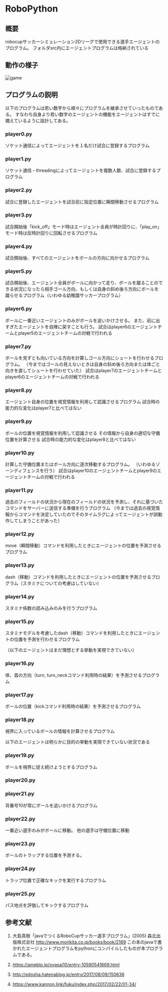 # RoboPython
## 概要
robocupサッカーシミュレーション2Dリーグで使用できる選手エージェントのプログラム。
フォルダsrc内にエージェントプログラムは格納されている

## 動作の様子
![game](https://github.com/onikazu/RoboPython/blob/master/rcs_trimed.gif)

## プログラムの説明
以下のプログラムは若い数字から順々にプログラムを継承させていったものである。
すなわち自身より若い数字のエージェントの機能をエージェントはすでに備えているように設計してある。

### player0.py
ソケット通信によってエージェントを１名だけ試合に登録するプログラム

### player1.py
ソケット通信・threadingによってエージェントを複数人数、試合に登録するプログラム

### player2.py
試合に登録したエージェントを試合前に指定位置に瞬間移動させるプログラム

### player3.py
試合開始後「kick_off」モード時はエージェント全員が時計回りに、「play_on」モード時は反時計回りに回転させるプログラム

### player4.py
試合開始後、すべてのエージェントをボールの方向に向かせるプログラム

### player5.py
試合開始後、エージェント全員がボールに向かって走り、ボールを蹴ることのできる状況になったら相手ゴール方向、もしくは自身の斜め後ろ方向にボールを
蹴らせるプログラム（いわゆる幼稚園サッカープログラム）

### player6.py
ボールに一番近いエージェントのみがボールを追いかけさせる。
また、前に出すぎたエージェントを自陣に戻すことも行う。
試合はplayer6のエージェントチームとplayer5のエージェントチームの対戦で行われる

### player7.py
ボールを見ずとも向いている方向を計算しゴール方向にシュートを行わせるプログラム。
（今まではゴールの見えないときは自身の斜め後ろ方向または体ごと向きを直してシュートを行わせていた）
試合はplayer7のエージェントチームとplayer6のエージェントチームの対戦で行われる

### player8.py
エージェント自身の位置を視覚情報を利用して認識させるプログラム
試合時の能力的な変化はplayer7と比べてはない

### player9.py
ボールの位置を視覚情報を利用して認識させる
その情報から自身の適切な守備位置を計算させる
試合時の能力的な変化はplayer8と比べてはない

### player10.py
計算した守備位置またはボール方向に逐次移動するプログラム。
（いわゆるゾーンディフェンスを行う）
試合はplayer10のエージェントチームとplayer9のエージェントチームの対戦で行われる

### player11.py
過去のフィールドの状況から現在のフィールドの状況を予測し、それに基づいたコマンドをサーバーに送信する準備を行うプログラム
（今までは過去の視覚情報からコマンドを決定していたのでそのタイムラグによってエージェントが誤動作してしまうことがあった）

### player12.py
move（瞬間移動）コマンドを利用したときにエージェントの位置を予測させるプログラム

### player13.py
dash（移動）コマンドを利用したときにエージェントの位置を予測させるプログラム（スタミナについての考慮はしていない）

### player14.py
スタミナ係数の読み込みのみを行うプログラム

### player15.py
スタミナモデルを考慮したdash（移動）コマンドを利用したときにエージェントの位置を予測を行わせるプログラム

（以下のエージェントはまだ理想とする挙動を実現できていない）
### player16.py
体、首の方向（turn, turn_neckコマンド利用時の結果）を予測させるプログラム

### player17.py
ボールの位置（kickコマンド利用時の結果）を予測させるプログラム

### player18.py
視界に入っているボールの情報を計算させるプログラム


以下のエージェントは明らかに目的の挙動を実現できていない状況である

### player19.py
ボールを視界に捉え続けようとするプログラム

### player20.py


### player21.py
背番号10が常にボールを追いかけるプログラム

### player22.py
一番近い選手のみがボールに移動。
他の選手は守備位置に移動

### player23.py
ボールのトラップする位置を予測する。


### player24.py
トラップ位置で正確なキックを実行するプログラム

### player25.py
パス地点を評価してキックするプログラム




## 参考文献
1. 大島真樹「javaでつくるRoboCupサッカー選手プログラム」(2005) 森北出版株式会社
http://www.morikita.co.jp/books/book/2189
この本のjavaで書かれたエージェントプログラムをpythonにコンパイルしたものが本プログラムである。

2. https://ameblo.jp/oyasai10/entry-10590541669.html
3. http://edosha.hatenablog.jp/entry/2017/08/09/150636
4. https://www.kannon.link/fuku/index.php/2017/02/22/01-34/

